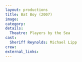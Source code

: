 ```yaml
---
layout: productions
title: Bat Boy (2007)
image:
category:
details:
  Theatre: Players by the Sea
cast:
  Sheriff Reynolds: Michael Lipp
crew:
external_links:
---
```

